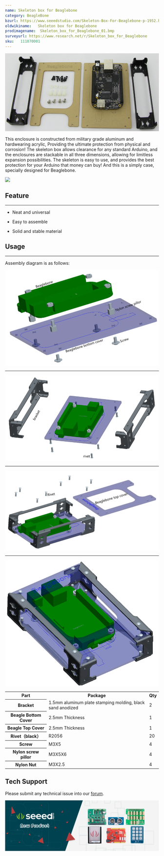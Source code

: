```yaml
---
name: Skeleton box for Beaglebone
category: BeagleBone
bzurl: https://www.seeedstudio.com/Skeleton-Box-For-Beaglebone-p-1952.html
oldwikiname:   Skeleton box for Beaglebone
prodimagename:  Skeleton_box_for_Beaglebone_01.bmp
surveyurl: https://www.research.net/r/Skeleton_box_for_Beaglebone
sku:   111070001
---
```

![](https://github.com/SeeedDocument/Skeleton_box_for_Beaglebone/raw/master/img/Skeleton_box_for_Beaglebone_01.bmp)

This enclosure is constructed from military grade aluminum and hardwearing acrylic, Providing the ultimate protection from physical and corrosion! The skeleton box allows clearance for any standard Arduino, and the enclosures are stackable in all three dimensions, allowing for limitless expansion possibilities. The skeleton is easy to use, and provides the best protection for your Arduino that money can buy! And this is a simply case, specially designed for Beaglebone.

[![](https://github.com/SeeedDocument/Seeed-WiKi/raw/master/docs/images/300px-Get_One_Now_Banner-ragular.png)](https://www.seeedstudio.com/Skeleton-Box-For-Beaglebone-p-1952.html)

##  Feature
---
*   Neat and universal

*   Easy to assemble

*   Solid and stable material

##  Usage
---
Assembly diagram is as follows:

![](https://github.com/SeeedDocument/Skeleton_box_for_Beaglebone/raw/master/img/Skeleton_box_for_Beaglebone_12.bmp)

* * *

![](https://github.com/SeeedDocument/Skeleton_box_for_Beaglebone/raw/master/img/Skeleton_box_for_Beaglebone_13.bmp)

* * *

![](https://github.com/SeeedDocument/Skeleton_box_for_Beaglebone/raw/master/img/Skeleton_box_for_Beaglebone_14.bmp)

* * *

![](https://github.com/SeeedDocument/Skeleton_box_for_Beaglebone/raw/master/img/Skeleton_box_for_Beaglebone_15.bmp)

<table  cellspacing="0" width="80%">
<tr>
<th scope="col"> Part
</th>
<th scope="col"> Package
</th>
<th scope="col"> Qty
</th></tr>
<tr>
<th scope="row"> Bracket
</th>
<td> 1.5mm aluminum plate stamping molding, black sand anodized
</td>
<td> 2
</td></tr>
<tr>
<th scope="row">Beagle Bottom Cover
</th>
<td> 2.5mm Thickness
</td>
<td> 1
</td></tr>
<tr>
<th scope="row">Beagle Top Cover
</th>
<td> 2.5mm Thickness
</td>
<td> 1
</td></tr>
<tr>
<th scope="row">Rivet（black）
</th>
<td> R2056
</td>
<td> 20
</td></tr>
<tr>
<th scope="row"> Screw
</th>
<td> M3X5
</td>
<td> 4
</td></tr>
<tr>
<th scope="row">Nylon screw pillor
</th>
<td> M3X5X6
</td>
<td> 4
</td></tr>
<tr>
<th scope="row">Nylon Nut
</th>
<td> M3X2.5
</td>
<td> 4
</td></tr></table>

## Tech Support
Please submit any technical issue into our [forum](http://forum.seeedstudio.com/). <br /><p style="text-align:center"><a href="https://www.seeedstudio.com/act-4.html?utm_source=wiki&utm_medium=wikibanner&utm_campaign=newproducts" target="_blank"><img src="https://github.com/SeeedDocument/Wiki_Banner/raw/master/new_product.jpg" /></a></p>